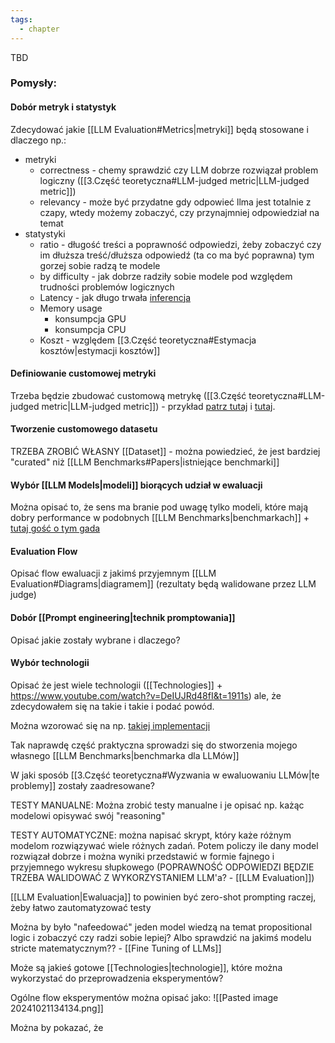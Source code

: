 ```yaml
---
tags:
  - chapter
---
```


TBD
### Pomysły:

#### Dobór metryk i statystyk
Zdecydować jakie [[LLM Evaluation#Metrics|metryki]] będą stosowane i dlaczego np.:
- metryki
	- correctness - chemy sprawdzić czy LLM dobrze rozwiązał problem logiczny ([[3.Część teoretyczna#LLM-judged metric|LLM-judged metric]])
	- relevancy - może być przydatne gdy odpowieć llma jest totalnie z czapy, wtedy możemy zobaczyć, czy przynajmniej odpowiedział na temat
- statystyki
	- ratio - długość treści a poprawność odpowiedzi, żeby zobaczyć czy im dłuższa treść/dłuższa odpowiedź (ta co ma być poprawna) tym gorzej sobie radzą te modele
	- by difficulty - jak dobrze radziły sobie modele pod względem trudności problemów logicznych
	- Latency - jak długo trwała [inferencja](https://www.snowflake.com/guides/llm-inference/#:~:text=LLM%20inference%20is%20the%20mechanism,to%20generate%20human%2Dlike%20responses.)
	- Memory usage 
		- konsumpcja GPU
		- konsumpcja CPU
	- Koszt - względem [[3.Część teoretyczna#Estymacja kosztów|estymacji kosztów]]
#### Definiowanie customowej metryki
Trzeba będzie zbudować customową metrykę ([[3.Część teoretyczna#LLM-judged metric|LLM-judged metric]]) - przykład [patrz tutaj](https://mlflow.org/docs/latest/llms/llm-evaluate/notebooks/question-answering-evaluation.html) i [tutaj](https://mlflow.org/docs/latest/llms/llm-evaluate/notebooks/question-answering-evaluation.html).

#### Tworzenie customowego datasetu
TRZEBA ZROBIĆ WŁASNY [[Dataset]] - można powiedzieć, że jest bardziej "curated" niż [[LLM Benchmarks#Papers|istniejące benchmarki]]

#### Wybór [[LLM Models|modeli]] biorących udział w ewaluacji
Można opisać to, że sens ma branie pod uwagę tylko modeli, które mają dobry performance w podobnych [[LLM Benchmarks|benchmarkach]] + [tutaj gość o tym gada](https://youtu.be/DeIUJRd48fI?t=1314)
#### Evaluation Flow
Opisać flow ewaluacji z jakimś przyjemnym [[LLM Evaluation#Diagrams|diagramem]] (rezultaty będą walidowane przez LLM judge)

#### Dobór [[Prompt engineering|technik promptowania]]
Opisać jakie zostały wybrane i dlaczego?
#### Wybór technologii
Opisać że jest wiele technologii ([[Technologies]] + https://www.youtube.com/watch?v=DeIUJRd48fI&t=1911s) ale, że zdecydowałem się na takie i takie i podać powód.

Można wzorować się na np. [takiej implementacji](https://github.com/declare-lab/LLM-PuzzleTest)

Tak naprawdę część praktyczna sprowadzi się do stworzenia mojego własnego [[LLM Benchmarks|benchmarka dla LLMów]]

W jaki sposób [[3.Część teoretyczna#Wyzwania w ewaluowaniu LLMów|te problemy]] zostały zaadresowane?

TESTY MANUALNE: Można zrobić testy manualne i je opisać np. każąc modelowi opisywać swój "reasoning"

TESTY AUTOMATYCZNE: można napisać skrypt, który każe różnym modelom rozwiązywać wiele różnych zadań. Potem policzy ile dany model rozwiązał dobrze i można wyniki przedstawić w formie fajnego i przyjemnego wykresu słupkowego (POPRAWNOŚĆ ODPOWIEDZI BĘDZIE TRZEBA WALIDOWAĆ Z WYKORZYSTANIEM LLM'a? - [[LLM Evaluation]])

[[LLM Evaluation|Ewaluacja]] to powinien być zero-shot prompting raczej, żeby łatwo zautomatyzować testy

Można by było "nafeedować" jeden model wiedzą na temat propositional logic i zobaczyć czy radzi sobie lepiej? Albo sprawdzić na jakimś modelu stricte matematycznym?? - [[Fine Tuning of LLMs]]

Może są jakieś gotowe [[Technologies|technologie]], które można wykorzystać do przeprowadzenia eksperymentów?

Ogólne flow eksperymentów można opisać jako:
![[Pasted image 20241021134134.png]]

Można by pokazać, że 